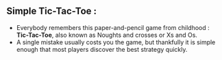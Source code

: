 ## Simple Tic-Tac-Toe :
- Everybody remembers this paper-and-pencil game from childhood : **Tic-Tac-Toe**, also known as Noughts and crosses or Xs and Os. 
- A single mistake usually costs you the game, but thankfully it is simple enough that most players discover the best strategy quickly.
